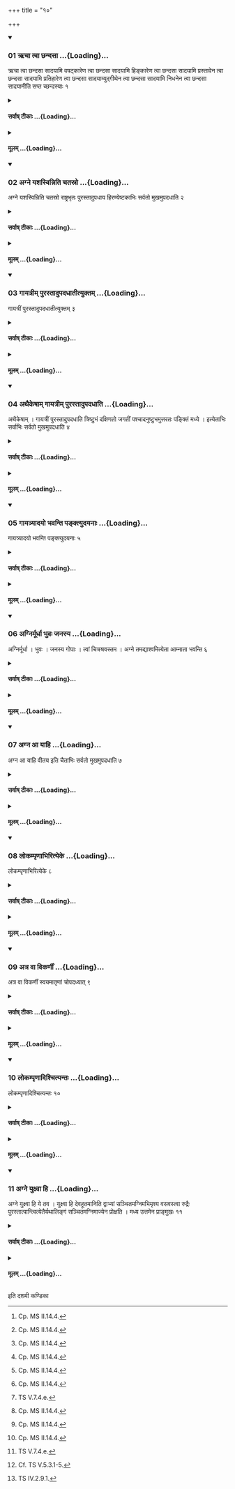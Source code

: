 +++
title = "१०"

+++

<div class="js_include" includetitle="true" newlevelforh1="3" unfilled url="/vedAH_yajuH/taittirIyam/sUtram/ApastambaH/shrautam/vishvAsa-prastutiH/17/10/01_RchA_tvA_ChandasA.md">
<details open><summary><h3>01 ऋचा त्वा छन्दसा ...{Loading}...</h3></summary>

ऋचा त्वा छन्दसा सादयामि वषट्कारेण त्वा छन्दसा सादयामि हिङ्कारेण त्वा छन्दसा सादयामि प्रस्तावेन त्वा छन्दसा सादयामि प्रतिहारेण त्वा छन्दसा सादयाम्युद्गीथेन त्वा छन्दसा सादयामि निधनेन त्वा छन्दसा सादयामीति सप्त च्छन्दस्याः १
</details>
</div>
<div class="js_include collapsed" newlevelforh1="4" title="सर्वाष् टीकाः" unfilled url="/vedAH_yajuH/taittirIyam/sUtram/ApastambaH/shrautam/sarvASh_TIkAH/17/10/01_RchA_tvA_ChandasA.md">
<details><summary><h4>सर्वाष् टीकाः ...{Loading}...</h4></summary>
<details><summary>थिते</summary>

1. With (seven formulae) r̥cā tvā chandasā sādayāmi...[^1] (the Adhvaryu places) the seven Chandasyā (Vedic) (bricks).  

[^1]: Cp. MS II.14.4.  
</details>
</details>
</div>
<div class="js_include collapsed" newlevelforh1="4" title="मूलम्" unfilled url="/vedAH_yajuH/taittirIyam/sUtram/ApastambaH/shrautam/mUlam/17/10/01_RchA_tvA_ChandasA.md">
<details><summary><h4>मूलम् ...{Loading}...</h4></summary>

ऋचा त्वा छन्दसा सादयामि वषट्कारेण त्वा छन्दसा सादयामि हिङ्कारेण त्वा छन्दसा सादयामि प्रस्तावेन त्वा छन्दसा सादयामि प्रतिहारेण त्वा छन्दसा सादयाम्युद्गीथेन त्वा छन्दसा सादयामि निधनेन त्वा छन्दसा सादयामीति सप्त च्छन्दस्याः १
</details>
</div>
<div class="js_include" includetitle="true" newlevelforh1="3" unfilled url="/vedAH_yajuH/taittirIyam/sUtram/ApastambaH/shrautam/vishvAsa-prastutiH/17/10/02_agne_yashasvinniti_chatasro.md">
<details open><summary><h3>02 अग्ने यशस्विन्निति चतस्रो ...{Loading}...</h3></summary>

अग्ने यशस्विन्निति चतस्रो राष्ट्रभृतः पुरस्तादुपधाय हिरण्येष्टकाभिः सर्वतो मुखमुपदधाति २
</details>
</div>
<div class="js_include collapsed" newlevelforh1="4" title="सर्वाष् टीकाः" unfilled url="/vedAH_yajuH/taittirIyam/sUtram/ApastambaH/shrautam/sarvASh_TIkAH/17/10/02_agne_yashasvinniti_chatasro.md">
<details><summary><h4>सर्वाष् टीकाः ...{Loading}...</h4></summary>
<details><summary>थिते</summary>

2. After having placed the four Rastrabhr̥t (Kingdom holder) (bricks) in the east with agne yaśasvin...[^1] (he places) the golden bricks in such a manner that the fire-altar-building faces everywhere.   

[^1]: Cf. TS V.7.4.4.  

[^2]: TS V.7.4.e.   
</details>
</details>
</div>
<div class="js_include collapsed" newlevelforh1="4" title="मूलम्" unfilled url="/vedAH_yajuH/taittirIyam/sUtram/ApastambaH/shrautam/mUlam/17/10/02_agne_yashasvinniti_chatasro.md">
<details><summary><h4>मूलम् ...{Loading}...</h4></summary>

अग्ने यशस्विन्निति चतस्रो राष्ट्रभृतः पुरस्तादुपधाय हिरण्येष्टकाभिः सर्वतो मुखमुपदधाति २
</details>
</div>
<div class="js_include" includetitle="true" newlevelforh1="3" unfilled url="/vedAH_yajuH/taittirIyam/sUtram/ApastambaH/shrautam/vishvAsa-prastutiH/17/10/03_gAyatrIm_purastAdupadadhAtItyuktam.md">
<details open><summary><h3>03 गायत्रीम् पुरस्तादुपदधातीत्युक्तम् ...{Loading}...</h3></summary>

गायत्रीं पुरस्तादुपदधातीत्युक्तम् ३
</details>
</div>
<div class="js_include collapsed" newlevelforh1="4" title="सर्वाष् टीकाः" unfilled url="/vedAH_yajuH/taittirIyam/sUtram/ApastambaH/shrautam/sarvASh_TIkAH/17/10/03_gAyatrIm_purastAdupadadhAtItyuktam.md">
<details><summary><h4>सर्वाष् टीकाः ...{Loading}...</h4></summary>
<details><summary>थिते</summary>

3. It is said (in a Brāhmaṇa-text): "He places the Gāyatrī in the front, (Triṣṭubh to the right, Jagati to the back, Anuṣṭubh to the left and Paṅkti in the middle)."[^1]   

[^1]: TS V.7.9.4. 
</details>
</details>
</div>
<div class="js_include collapsed" newlevelforh1="4" title="मूलम्" unfilled url="/vedAH_yajuH/taittirIyam/sUtram/ApastambaH/shrautam/mUlam/17/10/03_gAyatrIm_purastAdupadadhAtItyuktam.md">
<details><summary><h4>मूलम् ...{Loading}...</h4></summary>

गायत्रीं पुरस्तादुपदधातीत्युक्तम् ३
</details>
</div>
<div class="js_include" includetitle="true" newlevelforh1="3" unfilled url="/vedAH_yajuH/taittirIyam/sUtram/ApastambaH/shrautam/vishvAsa-prastutiH/17/10/04_athaikeShAm_gAyatrIm_purastAdupadadhAti.md">
<details open><summary><h3>04 अथैकेषाम् गायत्रीम् पुरस्तादुपदधाति ...{Loading}...</h3></summary>

अथैकेषाम् । गायत्रीं पुरस्तादुपदधाति त्रिष्टुभं दक्षिणतो जगतीं पश्चादनुष्टुभमुत्तरतः पङ्क्तिं मध्ये । इत्येताभिः सर्वाभिः सर्वतो मुखमुपदधाति ४
</details>
</div>
<div class="js_include collapsed" newlevelforh1="4" title="सर्वाष् टीकाः" unfilled url="/vedAH_yajuH/taittirIyam/sUtram/ApastambaH/shrautam/sarvASh_TIkAH/17/10/04_athaikeShAm_gAyatrIm_purastAdupadadhAti.md">
<details><summary><h4>सर्वाष् टीकाः ...{Loading}...</h4></summary>
<details><summary>थिते</summary>

4. Now according to some “He places Gāyatri in the front, Triṣṭubh to the right, Jagatī to the back, Anuṣṭubh to the left and Paṅkti in the middle. With all these (verses and bricks) he builds the fire altar-building facing everywhere."[^1]   

[^1]: I is not known who these “some” are. But the view of Taittirīyakas (see the Sūtra) is not different from the view of these “some”.  
</details>
</details>
</div>
<div class="js_include collapsed" newlevelforh1="4" title="मूलम्" unfilled url="/vedAH_yajuH/taittirIyam/sUtram/ApastambaH/shrautam/mUlam/17/10/04_athaikeShAm_gAyatrIm_purastAdupadadhAti.md">
<details><summary><h4>मूलम् ...{Loading}...</h4></summary>

अथैकेषाम् । गायत्रीं पुरस्तादुपदधाति त्रिष्टुभं दक्षिणतो जगतीं पश्चादनुष्टुभमुत्तरतः पङ्क्तिं मध्ये । इत्येताभिः सर्वाभिः सर्वतो मुखमुपदधाति ४
</details>
</div>
<div class="js_include" includetitle="true" newlevelforh1="3" unfilled url="/vedAH_yajuH/taittirIyam/sUtram/ApastambaH/shrautam/vishvAsa-prastutiH/17/10/05_gAyatryAdayo_bhavanti_panktyudayanAH.md">
<details open><summary><h3>05 गायत्र्यादयो भवन्ति पङ्क्त्युदयनाः ...{Loading}...</h3></summary>

गायत्र्यादयो भवन्ति पङ्क्त्युदयनाः ५
</details>
</div>
<div class="js_include collapsed" newlevelforh1="4" title="सर्वाष् टीकाः" unfilled url="/vedAH_yajuH/taittirIyam/sUtram/ApastambaH/shrautam/sarvASh_TIkAH/17/10/05_gAyatryAdayo_bhavanti_panktyudayanAH.md">
<details><summary><h4>सर्वाष् टीकाः ...{Loading}...</h4></summary>
<details><summary>थिते</summary>

5. (The verses used at this time) are beginning with Gāyatri and end with Paṅkti.  
</details>
</details>
</div>
<div class="js_include collapsed" newlevelforh1="4" title="मूलम्" unfilled url="/vedAH_yajuH/taittirIyam/sUtram/ApastambaH/shrautam/mUlam/17/10/05_gAyatryAdayo_bhavanti_panktyudayanAH.md">
<details><summary><h4>मूलम् ...{Loading}...</h4></summary>

गायत्र्यादयो भवन्ति पङ्क्त्युदयनाः ५
</details>
</div>
<div class="js_include" includetitle="true" newlevelforh1="3" unfilled url="/vedAH_yajuH/taittirIyam/sUtram/ApastambaH/shrautam/vishvAsa-prastutiH/17/10/06_agnirmUrdhA_bhuvaH_janasya.md">
<details open><summary><h3>06 अग्निर्मूर्धा भुवः जनस्य ...{Loading}...</h3></summary>

अग्निर्मूर्धा । भुवः । जनस्य गोपाः । त्वां चित्रश्रवस्तम । अग्ने तमद्याश्वमित्येता आम्नाता भवन्ति ६
</details>
</div>
<div class="js_include collapsed" newlevelforh1="4" title="सर्वाष् टीकाः" unfilled url="/vedAH_yajuH/taittirIyam/sUtram/ApastambaH/shrautam/sarvASh_TIkAH/17/10/06_agnirmUrdhA_bhuvaH_janasya.md">
<details><summary><h4>सर्वाष् टीकाः ...{Loading}...</h4></summary>
<details><summary>थिते</summary>

6. The following verses are mentioned to be used there agnir mūrdhā... bhuvaḥ... janasya gopāḥ..., tvāṁ citraśravastama..., agne tamadyāśvam....[^1]  
</details>
</details>
</div>
<div class="js_include collapsed" newlevelforh1="4" title="मूलम्" unfilled url="/vedAH_yajuH/taittirIyam/sUtram/ApastambaH/shrautam/mUlam/17/10/06_agnirmUrdhA_bhuvaH_janasya.md">
<details><summary><h4>मूलम् ...{Loading}...</h4></summary>

अग्निर्मूर्धा । भुवः । जनस्य गोपाः । त्वां चित्रश्रवस्तम । अग्ने तमद्याश्वमित्येता आम्नाता भवन्ति ६
</details>
</div>
<div class="js_include" includetitle="true" newlevelforh1="3" unfilled url="/vedAH_yajuH/taittirIyam/sUtram/ApastambaH/shrautam/vishvAsa-prastutiH/17/10/07_agna_A_yAhi.md">
<details open><summary><h3>07 अग्न आ याहि ...{Loading}...</h3></summary>

अग्न आ याहि वीतय इति चैताभिः सर्वतो मुखमुपदधाति ७
</details>
</div>
<div class="js_include collapsed" newlevelforh1="4" title="सर्वाष् टीकाः" unfilled url="/vedAH_yajuH/taittirIyam/sUtram/ApastambaH/shrautam/sarvASh_TIkAH/17/10/07_agna_A_yAhi.md">
<details><summary><h4>सर्वाष् टीकाः ...{Loading}...</h4></summary>
<details><summary>थिते</summary>

7. Or[^1] with the verses beginning agna ā yāhi vītaye he places the bricks in such a way that it faces to all directions.[^2]   

[^1]: We have to read vaitābhiḥ instead of catitābhiḥ.   

[^2]: TS V.5.6.a-e. See XVII. 7.4.  
</details>
</details>
</div>
<div class="js_include collapsed" newlevelforh1="4" title="मूलम्" unfilled url="/vedAH_yajuH/taittirIyam/sUtram/ApastambaH/shrautam/mUlam/17/10/07_agna_A_yAhi.md">
<details><summary><h4>मूलम् ...{Loading}...</h4></summary>

अग्न आ याहि वीतय इति चैताभिः सर्वतो मुखमुपदधाति ७
</details>
</div>
<div class="js_include" includetitle="true" newlevelforh1="3" unfilled url="/vedAH_yajuH/taittirIyam/sUtram/ApastambaH/shrautam/vishvAsa-prastutiH/17/10/08_lokampRNAbhirityeke.md">
<details open><summary><h3>08 लोकम्पृणाभिरित्येके ...{Loading}...</h3></summary>

लोकम्पृणाभिरित्येके ८
</details>
</div>
<div class="js_include collapsed" newlevelforh1="4" title="सर्वाष् टीकाः" unfilled url="/vedAH_yajuH/taittirIyam/sUtram/ApastambaH/shrautam/sarvASh_TIkAH/17/10/08_lokampRNAbhirityeke.md">
<details><summary><h4>सर्वाष् टीकाः ...{Loading}...</h4></summary>
<details><summary>थिते</summary>

8. According to some (ritualists)[^1] (he should make the fire- altar-building "facing to all directions” by means of the formulae used for Lokampr̥ṇā (Space-filler) bricks.   

[^1]: Not identified.   
</details>
</details>
</div>
<div class="js_include collapsed" newlevelforh1="4" title="मूलम्" unfilled url="/vedAH_yajuH/taittirIyam/sUtram/ApastambaH/shrautam/mUlam/17/10/08_lokampRNAbhirityeke.md">
<details><summary><h4>मूलम् ...{Loading}...</h4></summary>

लोकम्पृणाभिरित्येके ८
</details>
</div>
<div class="js_include" includetitle="true" newlevelforh1="3" unfilled url="/vedAH_yajuH/taittirIyam/sUtram/ApastambaH/shrautam/vishvAsa-prastutiH/17/10/09_atra_vA_vikarNIM.md">
<details open><summary><h3>09 अत्र वा विकर्णीं ...{Loading}...</h3></summary>

अत्र वा विकर्णीं स्वयमातृणां चोपदध्यात् ९
</details>
</div>
<div class="js_include collapsed" newlevelforh1="4" title="सर्वाष् टीकाः" unfilled url="/vedAH_yajuH/taittirIyam/sUtram/ApastambaH/shrautam/sarvASh_TIkAH/17/10/09_atra_vA_vikarNIM.md">
<details><summary><h4>सर्वाष् टीकाः ...{Loading}...</h4></summary>
<details><summary>थिते</summary>

9. Optionally one may place the Vikarṇī and Svayamātr̥ṇṇā (brick) now.[^1]   

[^1]: For this view see ŚB VIII.7.3.9. For the other option see XVII.3. 8-9.   
</details>
</details>
</div>
<div class="js_include collapsed" newlevelforh1="4" title="मूलम्" unfilled url="/vedAH_yajuH/taittirIyam/sUtram/ApastambaH/shrautam/mUlam/17/10/09_atra_vA_vikarNIM.md">
<details><summary><h4>मूलम् ...{Loading}...</h4></summary>

अत्र वा विकर्णीं स्वयमातृणां चोपदध्यात् ९
</details>
</div>
<div class="js_include" includetitle="true" newlevelforh1="3" unfilled url="/vedAH_yajuH/taittirIyam/sUtram/ApastambaH/shrautam/vishvAsa-prastutiH/17/10/10_lokampRNAdishchityantaH.md">
<details open><summary><h3>10 लोकम्पृणादिश्चित्यन्तः ...{Loading}...</h3></summary>

लोकम्पृणादिश्चित्यन्तः १०
</details>
</div>
<div class="js_include collapsed" newlevelforh1="4" title="सर्वाष् टीकाः" unfilled url="/vedAH_yajuH/taittirIyam/sUtram/ApastambaH/shrautam/sarvASh_TIkAH/17/10/10_lokampRNAdishchityantaH.md">
<details><summary><h4>सर्वाष् टीकाः ...{Loading}...</h4></summary>
<details><summary>थिते</summary>

10. The building of the layer comes to an end with the ritual beginning with placing of the Lokaṁpr̥ṇā (bricks).   
</details>
</details>
</div>
<div class="js_include collapsed" newlevelforh1="4" title="मूलम्" unfilled url="/vedAH_yajuH/taittirIyam/sUtram/ApastambaH/shrautam/mUlam/17/10/10_lokampRNAdishchityantaH.md">
<details><summary><h4>मूलम् ...{Loading}...</h4></summary>

लोकम्पृणादिश्चित्यन्तः १०
</details>
</div>
<div class="js_include" includetitle="true" newlevelforh1="3" unfilled url="/vedAH_yajuH/taittirIyam/sUtram/ApastambaH/shrautam/vishvAsa-prastutiH/17/10/11_agne_yuxvA_hi.md">
<details open><summary><h3>11 अग्ने युक्ष्वा हि ...{Loading}...</h3></summary>

अग्ने युक्ष्वा हि ये तव । युक्ष्वा हि देवहूतमानिति द्वाभ्यां सञ्चितमग्निमभिमृश्य वसवस्त्वा रुद्रैः पुरस्तात्पान्त्वित्येतैर्यथालिङ्गं सञ्चितमग्निमाज्येन प्रोक्षति । मध्य उत्तमेन प्राङ्मुखः ११
</details>
</div>
<div class="js_include collapsed" newlevelforh1="4" title="सर्वाष् टीकाः" unfilled url="/vedAH_yajuH/taittirIyam/sUtram/ApastambaH/shrautam/sarvASh_TIkAH/17/10/11_agne_yuxvA_hi.md">
<details><summary><h4>सर्वाष् टीकाः ...{Loading}...</h4></summary>
<details><summary>थिते</summary>

11. Having touched the built up fire-altar with two verses beginning with agne yukṣvā hi ye tava[^1] and yukṣvā hi devahūtamām[^2] he sprinkles ghee on the built up fire-altar[^3] with vasavastvā rudraiḥ purastāt pāntu...[^4] in accordance with the chracteristic word (in the formula); facing the east (he sprinkles ghee) in the middle with the last (formula).   

[^1]: TS IV.2.9.q.   

[^2]: TS IV.2.9.r.  

[^3]: Cf. TS V.5.3.1-5.  

[^4]: TS IV.2.9.1.  
</details>
</details>
</div>
<div class="js_include collapsed" newlevelforh1="4" title="मूलम्" unfilled url="/vedAH_yajuH/taittirIyam/sUtram/ApastambaH/shrautam/mUlam/17/10/11_agne_yuxvA_hi.md">
<details><summary><h4>मूलम् ...{Loading}...</h4></summary>

अग्ने युक्ष्वा हि ये तव । युक्ष्वा हि देवहूतमानिति द्वाभ्यां सञ्चितमग्निमभिमृश्य वसवस्त्वा रुद्रैः पुरस्तात्पान्त्वित्येतैर्यथालिङ्गं सञ्चितमग्निमाज्येन प्रोक्षति । मध्य उत्तमेन प्राङ्मुखः ११
</details>
</div>

  
इति दशमी कण्डिका 
